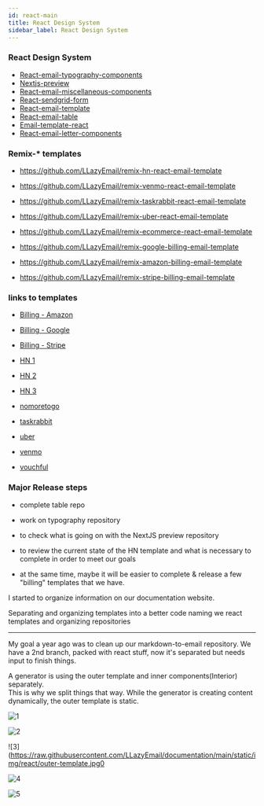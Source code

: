 ```yaml
---
id: react-main
title: React Design System
sidebar_label: React Design System
---
```



### React Design System

- [React-email-typography-components](https://github.com/LLazyEmail/react-email-typography-components)
- [Nextjs-preview](https://github.com/LLazyEmail/nextjs-preview)
- [React-email-miscellaneous-components](https://github.com/LLazyEmail/react-email-miscellaneous-components)
- [React-sendgrid-form](https://github.com/LLazyEmail/react-sendgrid-form)
- [React-email-template](https://github.com/LLazyEmail/react-email-template)
- [React-email-table](https://github.com/LLazyEmail/react-email-table)
- [Email-template-react](https://github.com/LLazyEmail/email-template-react)
- [React-email-letter-components](https://github.com/LLazyEmail/react-email-letter-components)

### Remix-* templates

- https://github.com/LLazyEmail/remix-hn-react-email-template

- https://github.com/LLazyEmail/remix-venmo-react-email-template

- https://github.com/LLazyEmail/remix-taskrabbit-react-email-template

- https://github.com/LLazyEmail/remix-uber-react-email-template

- https://github.com/LLazyEmail/remix-ecommerce-react-email-template

- https://github.com/LLazyEmail/remix-google-billing-email-template

- https://github.com/LLazyEmail/remix-amazon-billing-email-template

- https://github.com/LLazyEmail/remix-stripe-billing-email-template


### links to templates

- <a href="/html/templates/amazon.html" target="_parent">Billing - Amazon</a>
- <a href="/html/templates/google.html" target="_parent">Billing - Google</a>
- <a href="/html/templates/stripe.html" target="_parent">Billing - Stripe</a>

- <a href="/html/templates/HN1.html" target="_parent">HN 1</a>
- <a href="/html/templates/HN2.html" target="_parent">HN 2</a>
- <a href="/html/templates/HN3.html" target="_parent">HN 3</a>
- <a href="/html/templates/nomoretogo.html" target="_parent">nomoretogo</a>
- <a href="/html/templates/taskrabbit.html" target="_parent">taskrabbit</a>
- <a href="/html/templates/uber.html" target="_parent">uber</a>
- <a href="/html/templates/venmo.html" target="_parent">venmo</a>
- <a href="/html/templates/vouchful.html" target="_parent">vouchful</a>


### Major Release steps
- complete table repo 
- work on typography repository
- to check what is going on with the NextJS preview repository
- to review the current state of the HN template and what is necessary to complete in order to meet our goals

- at the same time, maybe it will be easier to complete & release a few "billing" templates that we have.


I started to organize information on our documentation website.


Separating and organizing templates into a better code
naming we react templates and organizing repositories

---

My goal a year ago was to clean up our markdown-to-email repository. 
We have a 2nd branch, packed with react stuff, now it's separated but needs input to finish things.

A generator is using the outer template and inner components(Interior) separately.  
This is why we split things that way. While the generator is creating content dynamically, the outer template is static.

![1](https://raw.githubusercontent.com/LLazyEmail/documentation/main/static/img/react/interior-components.jpg)

![2](https://raw.githubusercontent.com/LLazyEmail/documentation/main/static/img/react/miscellaneous.jpg)

![3](https://raw.githubusercontent.com/LLazyEmail/documentation/main/static/img/react/outer-template.jpg0

![4](https://raw.githubusercontent.com/LLazyEmail/documentation/main/static/img/react/templates-in-progress.jpg)

![5](https://raw.githubusercontent.com/LLazyEmail/documentation/main/static/img/react/typography.jpg)
